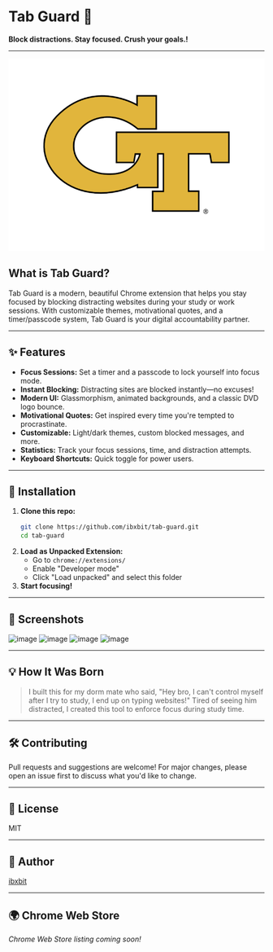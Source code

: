  # Tab Guard 🔐 
 
**Block distractions. Stay focused. Crush your goals.!**  
       
---         
          
![Tab Guard Logo](assets/tab-guard-logo.png)     
  
## What is Tab Guard? 
Tab Guard is a modern, beautiful Chrome extension that helps you stay focused by blocking distracting websites during your study or work sessions. With customizable themes, motivational quotes, and a timer/passcode system, Tab Guard is your digital accountability partner.   
          
---                        
                            
## ✨ Features                   
- **Focus Sessions:** Set a timer and a passcode to lock yourself into focus mode.                      
- **Instant Blocking:** Distracting sites are blocked instantly—no excuses!                     
- **Modern UI:** Glassmorphism, animated backgrounds, and a classic DVD logo bounce.                       
- **Motivational Quotes:** Get inspired every time you're tempted to procrastinate.                
- **Customizable:** Light/dark themes, custom blocked messages, and more.                
- **Statistics:** Track your focus sessions, time, and distraction attempts.              
- **Keyboard Shortcuts:** Quick toggle for power users.        
             
---      
      
   
## 🚀 Installation  
1. **Clone this repo:**   
   ```bash
   git clone https://github.com/ibxbit/tab-guard.git  
   cd tab-guard 
   ```
2. **Load as Unpacked Extension:**
   - Go to `chrome://extensions/`
   - Enable "Developer mode"
   - Click "Load unpacked" and select this folder
3. **Start focusing!**

---

## 📸 Screenshots
![image](https://github.com/user-attachments/assets/d269cbd9-06c6-4d85-9636-560894b2640a)
![image](https://github.com/user-attachments/assets/e1bd22b3-7dbb-46cf-97c1-4cc4371e3e4e)
![image](https://github.com/user-attachments/assets/ca94637d-2216-4274-9c1f-cb78446b0737)
![image](https://github.com/user-attachments/assets/dcd55868-e5d7-4c89-a6cb-915745d6d231)



---

## 💡 How It Was Born
> I built this for my dorm mate who said, "Hey bro, I can't control myself after I try to study, I end up on typing websites!" Tired of seeing him distracted, I created this tool to enforce focus during study time.

---

## 🛠️ Contributing 
Pull requests and suggestions are welcome! For major changes, please open an issue first to discuss what you'd like to change.

---

## 📄 License
MIT

---

## 👤 Author
[ibxbit](https://github.com/ibxbit)

---

## 🌍 Chrome Web Store
_Chrome Web Store listing coming soon!_
